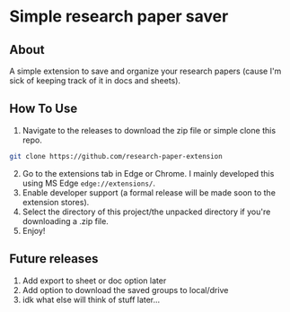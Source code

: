 # Simple research paper saver

## About

A simple extension to save and organize your research papers (cause I'm sick of keeping track of it in docs and sheets).

## How To Use
1. Navigate to the releases to download the zip file or simple clone this repo.
```sh
git clone https://github.com/research-paper-extension
```
2. Go to the extensions tab in Edge or Chrome. I mainly developed this using MS Edge `edge://extensions/`.
3. Enable developer support (a formal release will be made soon to the extension stores).
4. Select the directory of this project/the unpacked directory if you're downloading a .zip file.
5. Enjoy!

## Future releases
1. Add export to sheet or doc option later
2. Add option to download the saved groups to local/drive
3. idk what else will think of stuff later...